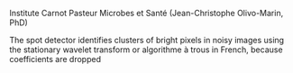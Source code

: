 Institute Carnot Pasteur Microbes et Santé (Jean-Christophe Olivo-Marin, PhD)

The spot detector identifies clusters of bright pixels in noisy images using the stationary wavelet transform or algorithme à trous in French, because coefficients are dropped
